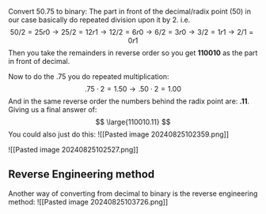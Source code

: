 Convert 50.75 to binary:
The part in front of the decimal/radix point (50) in our case basically do repeated division upon it by 2. i.e. 
$$ 50/2 = 25r0 \rightarrow 25/2 = 12r1 \rightarrow 12/2 = 6r0 \rightarrow 6/2 = 3r0 \rightarrow 3/2 = 1r1 \rightarrow 2/1 = 0r1 $$
Then you take the remainders in reverse order so you get
**110010** as the part in front of decimal.

Now to do the .75 you do repeated multiplication:
$$ .75 \cdot 2 = 1.50 \rightarrow .50 \cdot 2 = 1.00 $$
And in the same reverse order the numbers behind the radix point are:
**.11**.
Giving us a final answer of:
$$ \large{110010.11} $$
You could also just do this:
![[Pasted image 20240825102359.png]]

![[Pasted image 20240825102527.png]]

## Reverse Engineering method
Another way of converting from decimal to binary is the reverse engineering method:
![[Pasted image 20240825103726.png]]
